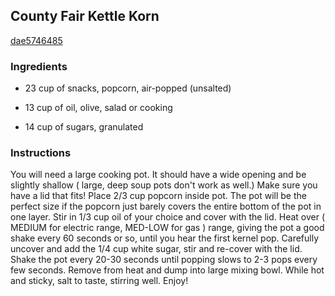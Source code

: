 ## County Fair Kettle Korn

[dae5746485](http://www.food.com/recipe/county-fair-kettle-korn-359110)

### Ingredients

 - 23 cup of snacks, popcorn, air-popped (unsalted)

 - 13 cup of oil, olive, salad or cooking

 - 14 cup of sugars, granulated

### Instructions

You will need a large cooking pot. It should have a wide opening and be slightly shallow ( large, deep soup pots don't work as well.) Make sure you have a lid that fits! Place 2/3 cup popcorn inside pot. The pot will be the perfect size if the popcorn just barely covers the entire bottom of the pot in one layer. Stir in 1/3 cup oil of your choice and cover with the lid. Heat over ( MEDIUM for electric range, MED-LOW for gas ) range, giving the pot a good shake every 60 seconds or so, until you hear the first kernel pop. Carefully uncover and add the 1/4 cup white sugar, stir and re-cover with the lid. Shake the pot every 20-30 seconds until popping slows to 2-3 pops every few seconds. Remove from heat and dump into large mixing bowl. While hot and sticky, salt to taste, stirring well. Enjoy!